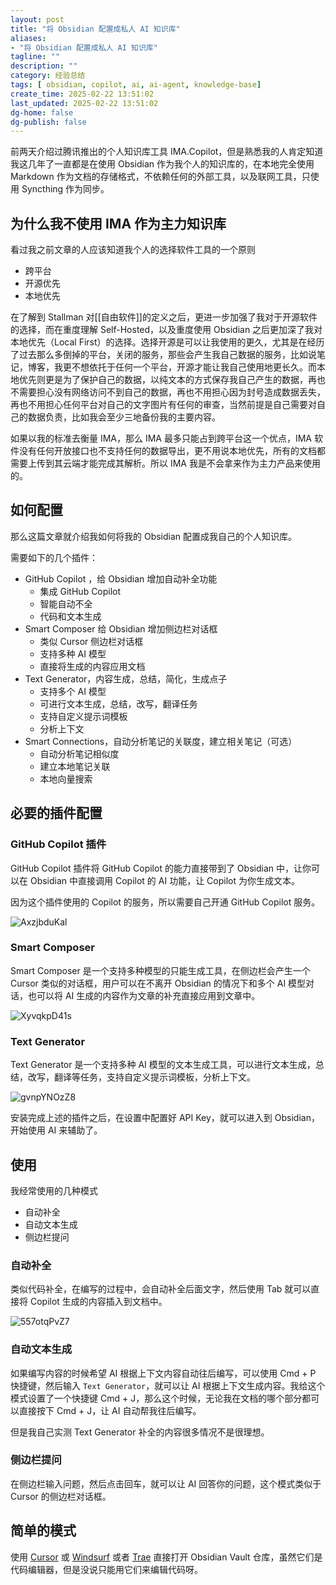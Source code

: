 ```yaml
---
layout: post
title: "将 Obsidian 配置成私人 AI 知识库"
aliases:
- "将 Obsidian 配置成私人 AI 知识库"
tagline: ""
description: ""
category: 经验总结
tags: [ obsidian, copilot, ai, ai-agent, knowledge-base]
create_time: 2025-02-22 13:51:02
last_updated: 2025-02-22 13:51:02
dg-home: false
dg-publish: false
---
```


前两天介绍过腾讯推出的个人知识库工具 IMA.Copilot，但是熟悉我的人肯定知道我这几年了一直都是在使用 Obsidian 作为我个人的知识库的，在本地完全使用 Markdown 作为文档的存储格式，不依赖任何的外部工具，以及联网工具，只使用 Syncthing 作为同步。

## 为什么我不使用 IMA 作为主力知识库

看过我之前文章的人应该知道我个人的选择软件工具的一个原则

- 跨平台
- 开源优先
- 本地优先

在了解到 Stallman 对[[自由软件]]的定义之后，更进一步加强了我对于开源软件的选择，而在重度理解 Self-Hosted，以及重度使用 Obsidian 之后更加深了我对本地优先（Local First）的选择。选择开源是可以让我使用的更久，尤其是在经历了过去那么多倒掉的平台，关闭的服务，那些会产生我自己数据的服务，比如说笔记，博客，我更不想依托于任何一个平台，开源才能让我自己使用地更长久。而本地优先则更是为了保护自己的数据，以纯文本的方式保存我自己产生的数据，再也不需要担心没有网络访问不到自己的数据，再也不用担心因为封号造成数据丢失，再也不用担心任何平台对自己的文字图片有任何的审查，当然前提是自己需要对自己的数据负责，比如我会至少三地备份我的主要内容。

如果以我的标准去衡量 IMA，那么 IMA 最多只能占到跨平台这一个优点，IMA 软件没有任何开放接口也不支持任何的数据导出，更不用说本地优先，所有的文档都需要上传到其云端才能完成其解析。所以 IMA 我是不会拿来作为主力产品来使用的。

## 如何配置

那么这篇文章就介绍我如何将我的 Obsidian 配置成我自己的个人知识库。

需要如下的几个插件：

- GitHub Copilot ，给 Obsidian 增加自动补全功能
  - 集成 GitHub Copilot
  - 智能自动不全
  - 代码和文本生成
- Smart Composer 给 Obsidian 增加侧边栏对话框
  - 类似 Cursor 侧边栏对话框
  - 支持多种 AI 模型
  - 直接将生成的内容应用文档
- Text Generator，内容生成，总结，简化，生成点子
  - 支持多个 AI 模型
  - 可进行文本生成，总结，改写，翻译任务
  - 支持自定义提示词模板
  - 分析上下文
- Smart Connections，自动分析笔记的关联度，建立相关笔记（可选）
  - 自动分析笔记相似度
  - 建立本地笔记关联
  - 本地向量搜索

## 必要的插件配置

### GitHub Copilot 插件

GitHub Copilot 插件将 GitHub Copilot 的能力直接带到了 Obsidian 中，让你可以在 Obsidian 中直接调用 Copilot 的 AI 功能，让 Copilot 为你生成文本。

因为这个插件使用的 Copilot 的服务，所以需要自己开通 GitHub Copilot 服务。

![AxzjbduKal](https://pic.einverne.info/images/AxzjbduKal.png)

### Smart Composer

Smart Composer 是一个支持多种模型的只能生成工具，在侧边栏会产生一个 Cursor 类似的对话框，用户可以在不离开 Obsidian 的情况下和多个 AI 模型对话，也可以将 AI 生成的内容作为文章的补充直接应用到文章中。

![XyvqkpD41s](https://pic.einverne.info/images/XyvqkpD41s.png)

### Text Generator

Text Generator 是一个支持多种 AI 模型的文本生成工具，可以进行文本生成，总结，改写，翻译等任务，支持自定义提示词模板，分析上下文。

![gvnpYNOzZ8](https://pic.einverne.info/images/gvnpYNOzZ8.png)

安装完成上述的插件之后，在设置中配置好 API Key，就可以进入到 Obsidian，开始使用 AI 来辅助了。

## 使用

我经常使用的几种模式

- 自动补全
- 自动文本生成
- 侧边栏提问

### 自动补全

类似代码补全，在编写的过程中，会自动补全后面文字，然后使用 Tab 就可以直接将 Copilot 生成的内容插入到文档中。

![557otqPvZ7](https://pic.einverne.info/images/557otqPvZ7.png)

### 自动文本生成

如果编写内容的时候希望 AI 根据上下文内容自动往后编写，可以使用 Cmd + P 快捷键，然后输入 `Text Generator`，就可以让 AI 根据上下文生成内容。我给这个模式设置了一个快捷键 Cmd + J，那么这个时候，无论我在文档的哪个部分都可以直接按下 Cmd + J，让 AI 自动帮我往后编写。

但是我自己实测 Text Generator 补全的内容很多情况不是很理想。

### 侧边栏提问

在侧边栏输入问题，然后点击回车，就可以让 AI 回答你的问题，这个模式类似于 Cursor 的侧边栏对话框。

## 简单的模式

使用 [Cursor](https://blog.einverne.info/post/2023/03/ai-powered-editor-cursor-so.html) 或 [Windsurf](https://blog.einverne.info/post/2024/11/windsurf.html) 或者 [Trae](https://blog.einverne.info/post/2025/01/trae-ide-from-bytedance.html) 直接打开 Obsidian Vault 仓库，虽然它们是代码编辑器，但是没说只能用它们来编辑代码呀。
